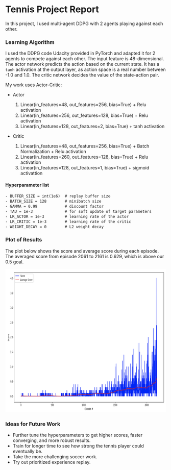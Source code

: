 # Tennis Project Report

In this project, I used multi-agent DDPG with 2 agents playing against each other.


### Learning Algorithm
I used the DDPG code Udacity provided in PyTorch and adapted it for 2 agents to compete against each other. The input feature is 48-dimensional. The actor network predicts the action based on the current state. It has a `tanh` activation at the output layer, as action space is a real number between -1.0 and 1.0. The critic network decides the value of the state-action pair.

My work uses Actor-Critic:
- Actor
  1. Linear(in_features=48, out_features=256, bias=True) + Relu activation
  2. Linear(in_features=256, out_features=128, bias=True) + Relu activation
  3. Linear(in_features=128, out_features=2, bias=True) + tanh activation


- Critic
  1. Linear(in_features=48, out_features=256, bias=True) + Batch Normalization + Relu activation
  2. Linear(in_features=260, out_features=128, bias=True) + Relu activation
  3. Linear(in_features=128, out_features=1, bias=True) + sigmoid activattion


#### Hyperparameter list
```
- BUFFER_SIZE = int(1e6)  # replay buffer size
- BATCH_SIZE = 128        # minibatch size
- GAMMA = 0.99            # discount factor
- TAU = 1e-3              # for soft update of target parameters
- LR_ACTOR = 1e-3         # learning rate of the actor 
- LR_CRITIC = 1e-3        # learning rate of the critic
- WEIGHT_DECAY = 0        # L2 weight decay
```


### Plot of Results 
The plot below shows the score and average score during each episode. The averaged score from episode 2061 to 2161 is 0.629, which is above our 0.5 goal.

<img src="result.png" width="800" height="450" />


### Ideas for Future Work
- Further tune the hyperparameters to get higher scores, faster converging, and more robust results.
- Train for longer time to see how strong the tennis player could eventually be.
- Take the more challenging soccer work.
- Try out prioritized experience replay.

